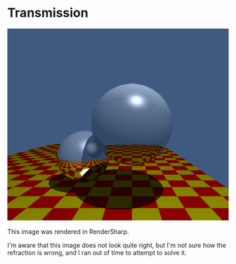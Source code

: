 # Transmission

![image](Transmission.png)

This image was rendered in RenderSharp. 

I'm aware that this image does not look quite right, but I'm not sure how the refraction is wrong, and I ran out of time to attempt to solve it.